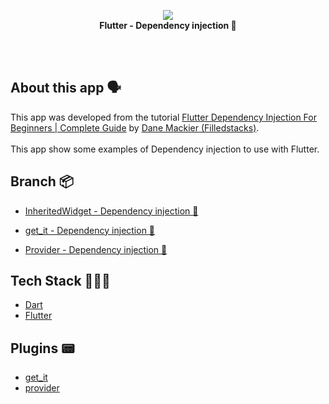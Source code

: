 <!-- header section -->
<p align="center">
  <img src="https://i.imgur.com/tMABnDo.png" /><br/>
  <span><b>Flutter - Dependency injection 💉</b></span><br/>
</p>
<!-- header section END -->

<br/>

<!-- show case/gif section -->

<!-- show case/gif section END -->

<br/>

<!-- about app and course section -->

## About this app 🗣

This app was developed from the tutorial [Flutter Dependency Injection For Beginners | Complete Guide](https://www.youtube.com/watch?v=vBT-FhgMaWM&list=PLdTodMosi-BwEwlzjN6EyS1vwGXFo-UlK&index=4) by [Dane Mackier (Filledstacks)](https://www.filledstacks.com/).<br/><br/>
This app show some examples of Dependency injection to use with Flutter.

## Branch 📦

- [InheritedWidget - Dependency injection 💉](https://github.com/samuelematias/dependency_injection/blob/7a49a77a2e95fd016701b9e67ee9ddfc5304bc88/lib/inherited_injection.dart#L4)

- [get_it - Dependency injection 💉](https://github.com/samuelematias/dependency_injection/blob/e2388edc60b4fdffcd828b3d456386f2aa17f0f3/lib/locator.dart#L6)

- [Provider - Dependency injection 💉](https://github.com/samuelematias/dependency_injection/blob/4a82e08e68d7bdfea089c793152db99cee9e5cc9/lib/main.dart#L15)

## Tech Stack 👩🏾‍💻

- [Dart](https://dart.dev/)
- [Flutter](https://flutter.dev/)

## Plugins 📟

- [get_it](https://pub.dev/packages/get_it)
- [provider](https://pub.dev/packages/provider)

<!-- about app and course section END -->
